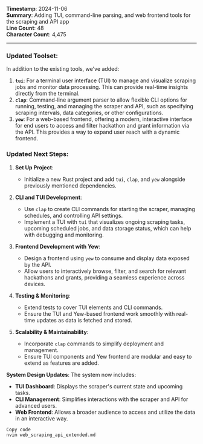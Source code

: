 **Timestamp**: 2024-11-06  
**Summary**: Adding TUI, command-line parsing, and web frontend tools for the scraping and API app  
**Line Count**: 48  
**Character Count**: 4,475  

---

### **Updated Toolset**:
In addition to the existing tools, we've added:

1. **`tui`**: For a terminal user interface (TUI) to manage and visualize scraping jobs and monitor data processing. This can provide real-time insights directly from the terminal.
2. **`clap`**: Command-line argument parser to allow flexible CLI options for running, testing, and managing the scraper and API, such as specifying scraping intervals, data categories, or other configurations.
3. **`yew`**: For a web-based frontend, offering a modern, interactive interface for end users to access and filter hackathon and grant information via the API. This provides a way to expand user reach with a dynamic frontend.

### **Updated Next Steps**:

1. **Set Up Project**:
   - Initialize a new Rust project and add `tui`, `clap`, and `yew` alongside previously mentioned dependencies.

2. **CLI and TUI Development**:
   - Use `clap` to create CLI commands for starting the scraper, managing schedules, and controlling API settings.
   - Implement a TUI with `tui` that visualizes ongoing scraping tasks, upcoming scheduled jobs, and data storage status, which can help with debugging and monitoring.

3. **Frontend Development with Yew**:
   - Design a frontend using `yew` to consume and display data exposed by the API.
   - Allow users to interactively browse, filter, and search for relevant hackathons and grants, providing a seamless experience across devices.

4. **Testing & Monitoring**:
   - Extend tests to cover TUI elements and CLI commands.
   - Ensure the TUI and Yew-based frontend work smoothly with real-time updates as data is fetched and stored.

5. **Scalability & Maintainability**:
   - Incorporate `clap` commands to simplify deployment and management.
   - Ensure TUI components and Yew frontend are modular and easy to extend as features are added.

**System Design Updates**:
The system now includes:
- **TUI Dashboard**: Displays the scraper's current state and upcoming tasks.
- **CLI Management**: Simplifies interactions with the scraper and API for advanced users.
- **Web Frontend**: Allows a broader audience to access and utilize the data in an interactive way.

```bash
Copy code
nvim web_scraping_api_extended.md
```
